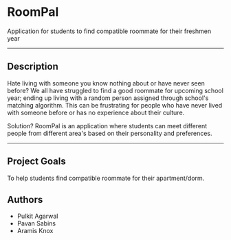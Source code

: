 # RoomPal
Application for students to find compatible roommate for their freshmen year

---

## Description

Hate living with someone you know nothing about or have never seen before? 
We all have struggled to find a good roommate for upcoming school year; ending up living with a random person assigned through
school's matching algorithm.
This can be frustrating for people who have never lived with someone before or has no experience about their culture.

Solution?
RoomPal is an application where students can meet different people from different area's based on their personality and preferences.

---
## Project Goals
 To help students find compatible roommate for their apartment/dorm.
 
## Authors
 * Pulkit Agarwal
 * Pavan Sabins
 * Aramis Knox
